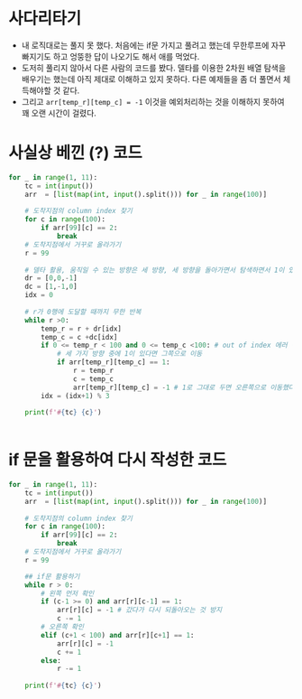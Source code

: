 # 사다리타기

- 내 로직대로는 풀지 못 했다. 처음에는 if문 가지고 풀려고 했는데 무한루프에 자꾸 빠지기도 하고 엉뚱한 답이 나오기도 해서 애를 먹었다.
- 도저히 풀리지 않아서 다른 사람의 코드를 봤다. 델타를 이용한 2차원 배열 탐색을 배우기는 했는데 아직 제대로 이해하고 있지 못하다. 다른 예제들을 좀 더 풀면서 체득해야할 것 같다.
- 그리고 `arr[temp_r][temp_c] = -1` 이것을 예외처리하는 것을 이해하지 못하여 꽤 오랜 시간이 걸렸다.

# 사실상 베낀 (?) 코드 

```python
for _ in range(1, 11):
    tc = int(input())
    arr  = [list(map(int, input().split())) for _ in range(100)]
    
    # 도착지점의 column index 찾기 
    for c in range(100):
        if arr[99][c] == 2:
            break
    # 도착지점에서 거꾸로 올라가기
    r = 99
    
    # 델타 활용, 움직일 수 있는 방향은 세 방향, 세 방향을 돌아가면서 탐색하면서 1이 있는지 확인. 1이 맞다면 그쪽으로 이동
    dr = [0,0,-1]
    dc = [1,-1,0]
    idx = 0
    
    # r가 0행에 도달할 때까지 무한 반복
    while r >0:
        temp_r = r + dr[idx]
        temp_c = c +dc[idx]
        if 0 <= temp_r < 100 and 0 <= temp_c <100: # out of index 에러 방지
            # 세 가지 방향 중에 1이 있다면 그쪽으로 이동	
            if arr[temp_r][temp_c] == 1:
                r = temp_r
                c = temp_c
                arr[temp_r][temp_c] = -1 # 1로 그대로 두면 오른쪽으로 이동했다가 1을 보고 다시 왼쪽으로 되돌아와서 무한루프에 빠짐
        idx = (idx+1) % 3
    
    print(f'#{tc} {c}')
    

```



# if 문을 활용하여 다시 작성한 코드

```python
for _ in range(1, 11):
    tc = int(input())
    arr  = [list(map(int, input().split())) for _ in range(100)]
    
    # 도착지점의 column index 찾기 
    for c in range(100):
        if arr[99][c] == 2:
            break
    # 도착지점에서 거꾸로 올라가기
    r = 99

    ## if문 활용하기
    while r > 0:
        # 왼쪽 먼저 확인
        if (c-1 >= 0) and arr[r][c-1] == 1:
            arr[r][c] = -1 # 갔다가 다시 되돌아오는 것 방지
            c -= 1
        # 오른쪽 확인
        elif (c+1 < 100) and arr[r][c+1] == 1:
            arr[r][c] = -1
            c += 1
        else:
            r -= 1
    
    print(f'#{tc} {c}')
```

